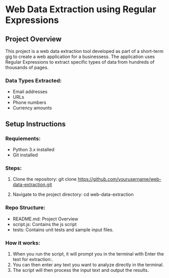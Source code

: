 # Web Data Extraction using Regular Expressions

## Project Overview
This project is a web data extraction tool developed as part of a short-term gig to create a web application for a businessess. The application uses Regular Expressions to extract specific types of data from hundreds of thousands of pages.

### Data Types Extracted:
- Email addresses
- URLs
- Phone numbers
- Currency amounts

## Setup Instructions

### Requiements:
- Python 3.x installed
- Git installed

### Steps:
1. Clone the repository:
   git clone https://github.com/yourusername/web-data-extraction.git

2. Navigate to the project directory:
   cd web-data-extraction

### Repo Structure:
- README.md: Project Overview 
- script.js: Contains the js script
- tests: Contains unit tests and sample input files.

### How it works:
1. When you run the script, it will prompt you in the terminal with Enter the text for extraction:.
2. You can then enter any text you want to analyze directly in the terminal.
3. The script will then process the input text and output the results.
